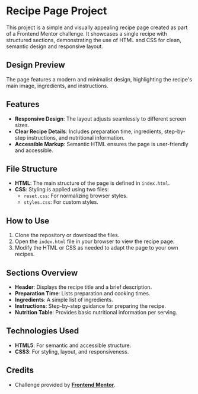 # Recipe Page Project

This project is a simple and visually appealing recipe page created as part of a Frontend Mentor challenge. It showcases a single recipe with structured sections, demonstrating the use of HTML and CSS for clean, semantic design and responsive layout.

## Design Preview

The page features a modern and minimalist design, highlighting the recipe's main image, ingredients, and instructions.

## Features

- **Responsive Design**: The layout adjusts seamlessly to different screen sizes.
- **Clear Recipe Details**: Includes preparation time, ingredients, step-by-step instructions, and nutritional information.
- **Accessible Markup**: Semantic HTML ensures the page is user-friendly and accessible.

## File Structure

- **HTML**: The main structure of the page is defined in `index.html`.
- **CSS**: Styling is applied using two files:
  - `reset.css`: For normalizing browser styles.
  - `styles.css`: For custom styles.

## How to Use

1. Clone the repository or download the files.
2. Open the `index.html` file in your browser to view the recipe page.
3. Modify the HTML or CSS as needed to adapt the page to your own recipes.

## Sections Overview

- **Header**: Displays the recipe title and a brief description.
- **Preparation Time**: Lists preparation and cooking times.
- **Ingredients**: A simple list of ingredients.
- **Instructions**: Step-by-step guidance for preparing the recipe.
- **Nutrition Table**: Provides basic nutritional information per serving.

## Technologies Used

- **HTML5**: For semantic and accessible structure.
- **CSS3**: For styling, layout, and responsiveness.

## Credits

- Challenge provided by **[Frontend Mentor](https://www.frontendmentor.io/)**.
